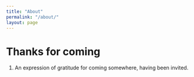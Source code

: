 ```yaml
---
title: "About"
permalink: "/about/"
layout: page
---
```


# Thanks for coming 
  1. An expression of gratitude for coming somewhere, having been invited. 

